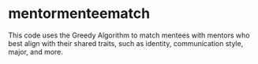 # mentormenteematch
This code uses the Greedy Algorithm to match mentees with mentors who best align with their shared traits, such as identity, communication style, major, and more.
